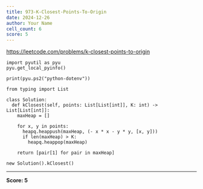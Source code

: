 ```yaml
---
title: 973-K-Closest-Points-To-Origin
date: 2024-12-26
author: Your Name
cell_count: 6
score: 5
---
```


https://leetcode.com/problems/k-closest-points-to-origin


```
import pyutil as pyu
pyu.get_local_pyinfo()
```


```
print(pyu.ps2("python-dotenv"))
```


```
from typing import List
```


```
class Solution:
  def kClosest(self, points: List[List[int]], K: int) -> List[List[int]]:
    maxHeap = []

    for x, y in points:
      heapq.heappush(maxHeap, (- x * x - y * y, [x, y]))
      if len(maxHeap) > K:
        heapq.heappop(maxHeap)

    return [pair[1] for pair in maxHeap]
```


```
new Solution().kClosest()
```


---
**Score: 5**